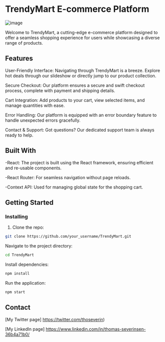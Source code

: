 # TrendyMart E-commerce Platform

![image](https://github.com/thomsev/TrendyMart/assets/100193213/4afdbb68-99af-4d84-90f4-fa61b984cd76)


Welcome to TrendyMart, a cutting-edge e-commerce platform designed to offer a seamless shopping experience for users while showcasing a diverse range of products.

## Features

User-Friendly Interface: Navigating through TrendyMart is a breeze. Explore hot deals through our slideshow or directly jump to our product collection.

Secure Checkout: Our platform ensures a secure and swift checkout process, complete with payment and shipping details.

Cart Integration: Add products to your cart, view selected items, and manage quantities with ease.

Error Handling: Our platform is equipped with an error boundary feature to handle unexpected errors gracefully.

Contact & Support: Got questions? Our dedicated support team is always ready to help.
## Built With

-React: The project is built using the React framework, ensuring efficient and re-usable components.

-React Router: For seamless navigation without page reloads.

-Context API: Used for managing global state for the shopping cart.

## Getting Started

### Installing


1. Clone the repo:

```bash
git clone https://github.com/your_username/TrendyMart.git
```


Navigate to the project directory:
```bash
cd TrendyMart
```
Install dependencies:
```bash
npm install
```
Run the application:
```bash
npm start
```
## Contact

[My Twitter page] https://twitter.com/thoseverin)

[My LinkedIn page] https://www.linkedin.com/in/thomas-severinsen-36b4a71b0/
